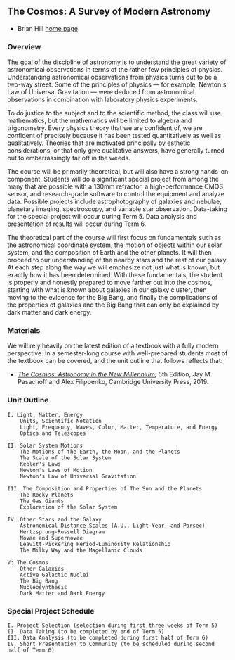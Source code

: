 ## The Cosmos: A Survey of Modern Astronomy

* Brian Hill [home page](../)

### Overview

The goal of the discipline of astronomy is to understand the great variety of astronomical observations in terms of the rather few principles of physics. Understanding astronomical observations from physics turns out to be a two-way street. Some of the principles of physics — for example, Newton's Law of Universal Gravitation — were deduced from astronomical observations in combination with laboratory physics experiments.

To do justice to the subject and to the scientific method, the class will use mathematics, but the mathematics will be limited to algebra and trigonometry. Every physics theory that we are confident of, we are confident of precisely because it has been tested quantitatively as well as qualitatively. Theories that are motivated principally by esthetic considerations, or that only give qualitative answers, have generally turned out to embarrassingly far off in the weeds.

The course will be primarily theoretical, but will also have a strong hands-on component. Students will do a significant special project from among the many that are possible with a 130mm refractor, a high-performance CMOS sensor, and research-grade software to control the equipment and analyze data. Possible projects include astrophotography of galaxies and nebulae, planetary imaging, spectroscopy, and variable star observation. Data-taking for the special project will occur during Term 5. Data analysis and presentation of results will occur during Term 6.

The theoretical part of the course will first focus on fundamentals such as the astronomical coordinate system, the motion of objects within our solar system, and the composition of Earth and the other planets. It will then proceed to our understanding of the nearby stars and the rest of our galaxy. At each step along the way we will emphasize not just what is known, but exactly how it has been determined. With these fundamentals, the student is properly and honestly prepared to move farther out into the cosmos, starting with what is known about galaxies in our galaxy cluster, then moving to the evidence for the Big Bang, and finally the complications of the properties of galaxies and the Big Bang that can only be explained by dark matter and dark energy.

### Materials

We will rely heavily on the latest edition of a textbook with a fully modern perspective. In a semester-long course with well-prepared students most of the textbook can be covered, and the unit outline that follows reflects that:

* *[The Cosmos: Astronomy in the New Millennium](https://www.cambridge.org/us/academic/subjects/physics/astronomy-general/cosmos-astronomy-new-millennium-5th-edition?format=PB&isbn=9781108431385),* 5th Edition, Jay M. Pasachoff and Alex Filippenko, Cambridge University Press, 2019.

### Unit Outline

```
I. Light, Matter, Energy
	Units, Scientific Notation
	Light, Frequency, Waves, Color, Matter, Temperature, and Energy
	Optics and Telescopes

II. Solar System Motions
	The Motions of the Earth, the Moon, and the Planets
	The Scale of the Solar System
	Kepler's Laws
	Newton's Laws of Motion
	Newton's Law of Universal Gravitation

III. The Composition and Properties of The Sun and the Planets
	The Rocky Planets
	The Gas Giants
	Exploration of the Solar System

IV. Other Stars and the Galaxy
	Astronomical Distance Scales (A.U., Light-Year, and Parsec)
	Hertzsprung-Russell Diagram
	Novae and Supernovae
	Leavitt-Pickering Period-Luminosity Relationship
	The Milky Way and the Magellanic Clouds

V: The Cosmos
	Other Galaxies
	Active Galactic Nuclei
	The Big Bang
	Nucleosynthesis
	Dark Matter and Dark Energy
```

### Special Project Schedule

```
I. Project Selection (selection during first three weeks of Term 5)
II. Data Taking (to be completed by end of Term 5)
III. Data Analysis (to be completed during first half of Term 6)
IV. Short Presentation to Community (to be scheduled during second half of Term 6)
```
